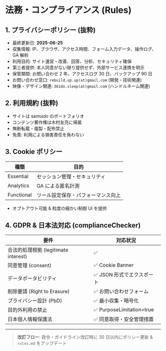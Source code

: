 # 法務・コンプライアンス (Rules)

## 1. プライバシーポリシー (抜粋)

- 最終更新日: **2025-06-25**
- 収集情報: IP、ブラウザ、アクセス時間、フォーム入力データ、操作ログ、GA 解析
- 利用目的: サイト運営・改善、回答、分析、セキュリティ確保
- 第三者提供: 本人同意がない限り提供せず、外部サービス連携を明示
- 保管期間: お問い合わせ 2 年、アクセスログ 30 日、バックアップ 90 日
- お問い合わせ窓口: `rebuild.up.up(at)gmail.com` (開発・技術関連)
- 映像・デザイン関連: `361do.sleep(at)gmail.com` (ハンドルネーム関連)

## 2. 利用規約 (抜粋)

- サイトは samuido のポートフォリオ
- コンテンツ著作権は木村友亮に帰属
- 無断転載・複製・配布禁止
- 免責: 利用による損害責任を負わない

## 3. Cookie ポリシー

| 種類       | 目的                               |
| ---------- | ---------------------------------- |
| Essential  | セッション管理・セキュリティ       |
| Analytics  | GA による匿名計測                  |
| Functional | ツール設定保存・パフォーマンス向上 |

- オプトアウト可能 & 粒度の細かい制御 UI を提供

## 4. GDPR & 日本法対応 (complianceChecker)

| 要件                                 | 対応状況                   |
| ------------------------------------ | -------------------------- |
| 合法的処理根拠 (legitimate interest) | ✅                         |
| 同意管理 (consent)                   | ✅ Cookie Banner           |
| データポータビリティ                 | ✅ JSON 形式でエクスポート |
| 削除要請 (Right to Erasure)          | ✅ お問い合わせフォーム    |
| プライバシー設計 (PbD)               | ✅ 最小収集・暗号化        |
| 目的外利用の禁止                     | ✅ PurposeLimitation=true  |
| 日本個人情報保護法                   | ✅ 同意取得・安全管理措置  |

---

> **改訂フロー**: 政令・ガイドライン改訂時に 30 日以内にポリシー更新 & `rules.md` をアップデート
